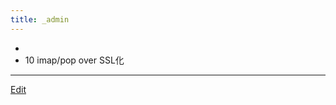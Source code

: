 ```yaml
---
title: _admin
---
```

* 
*  10 imap/pop over SSL化
----

[Edit](https://github.com/vitroid/vitroid.github.io/edit/master/MD/_admin.md)

